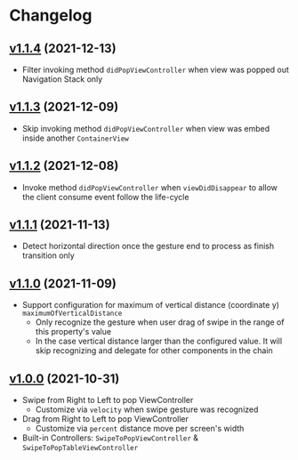 # Changelog

## [v1.1.4](https://github.com/lengocduy/DLSwipeToPopController/tree/v1.1.4) (2021-12-13)

- Filter invoking method `didPopViewController` when view was popped out Navigation Stack only

## [v1.1.3](https://github.com/lengocduy/DLSwipeToPopController/tree/v1.1.3) (2021-12-09)

- Skip invoking method `didPopViewController` when view was embed inside another `ContainerView`

## [v1.1.2](https://github.com/lengocduy/DLSwipeToPopController/tree/v1.1.2) (2021-12-08)

- Invoke method `didPopViewController` when `viewDidDisappear` to allow the client consume event follow the life-cycle

## [v1.1.1](https://github.com/lengocduy/DLSwipeToPopController/tree/v1.1.1) (2021-11-13)

- Detect horizontal direction once the gesture end to process as finish transition only

## [v1.1.0](https://github.com/lengocduy/DLSwipeToPopController/tree/v1.1.0) (2021-11-09)

- Support configuration for maximum of vertical distance (coordinate y) `maximumOfVerticalDistance`
  - Only recognize the gesture when user drag of swipe in the range of this property's value
  - In the case vertical distance larger than the configured value. It will skip recognizing and delegate for other components in the chain

## [v1.0.0](https://github.com/lengocduy/DLSwipeToPopController/tree/v1.0.0) (2021-10-31)

- Swipe from Right to Left to pop ViewController
    - Customize via `velocity` when swipe gesture was recognized
- Drag from Right to Left to pop ViewController
    - Customize via `percent` distance move per screen's width
- Built-in Controllers:  `SwipeToPopViewController` &  `SwipeToPopTableViewController`
